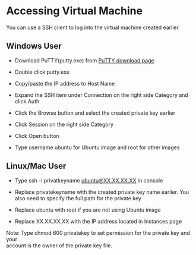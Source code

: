 # Accessing Virtual Machine

You can use a SSH client to log into the virtual machine created earlier.

## Windows User

- Download PuTTY(putty.exe) from [PuTTY download page][putty]

- Double click putty.exe

- Copy/paste the IP address to Host Name

- Expand the SSH item under Connection on the right side Category and click Auth

- Click the Browse button and select the created private key earlier

- Click Session on the right side Category

- Click Open button

- Type username ubuntu for Ubuntu image and root for other images

## Linux/Mac User

- Type ssh -i privatkeyname ubuntu@XX.XX.XX.XX in console

- Replace privatekeyname with the created private key name earlier. You also need to specify the full path for the private key

- Replace ubuntu with root if you are not using Ubuntu image

- Replace XX.XX.XX.XX with the IP address located in Instances page

Note:
Type chmod 600 privatekey to set permission for the private key and your  
account is the owner of the private key file.

[putty]: http://www.chiark.greenend.org.uk/~sgtatham/putty/download.html